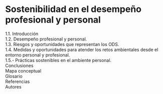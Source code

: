 # Sostenibilidad en el desempeño profesional y personal

1.1. Introducción  
1.2. Desempeño profesional y personal.  
1.3. Riesgos y oportunidades que representan los ODS.  
1.4. Medidas y oportunidades para atender los retos ambientales desde el entorno personal y profesional.  
1.5.- Prácticas sostenibles en el ambiente personal.  
Conclusiones  
Mapa conceptual  
Glosario  
Referencias  
Autores
